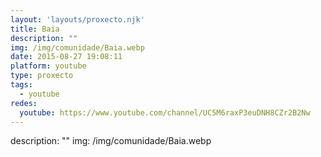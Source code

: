```yaml
---
layout: 'layouts/proxecto.njk'
title: Baia
description: ""
img: /img/comunidade/Baia.webp
date: 2015-08-27 19:08:11
platform: youtube
type: proxecto
tags:
  - youtube
redes:
  youtube: https://www.youtube.com/channel/UC5M6raxP3euDNH8CZr2B2Nw
---
```

description: ""
img: /img/comunidade/Baia.webp
